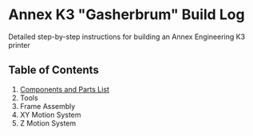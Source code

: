 # Annex K3 "Gasherbrum" Build Log
Detailed step-by-step instructions for building an Annex Engineering K3 printer

## Table of Contents
1. [Components and Parts List](Components/Materials_and_Parts_Inventory.md)
2. Tools
3. Frame Assembly
4. XY Motion System
5. Z Motion System
